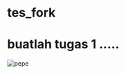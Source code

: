 # tes_fork

# buatlah tugas 1 .....

![pepe](https://user-images.githubusercontent.com/114843865/193495579-9ff5bcb8-5e4a-47ed-90c8-915905587690.png)

